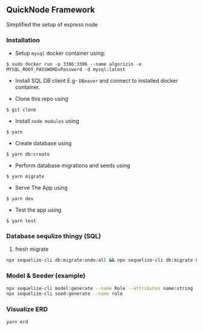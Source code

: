 ## QuickNode Framework

Simplified the setup of express node

### Installation
- Setup `mysql` docker container using:
```
$ sudo docker run -p 3306:3306 --name algorizin -e MYSQL_ROOT_PASSWORD=Password -d mysql:latest
```
- Install SQL DB client E.g- `DBeaver` and connect to installed docker container. 

- Clone this repo using

```
$ git clone
```

- Install `node modules` using

```
$ yarn
```

- Create database using

```
$ yarn db:create
```

- Perform database migrations and seeds using

```
$ yarn migrate
```

- Serve The App using

```
$ yarn dev
```
- Test the app using
```
$ yarn test
```


### Database sequlize thingy (SQL)

1. fresh migrate

```zsh
npx sequelize-cli db:migrate:undo:all && npx sequelize-cli db:migrate && npx sequelize-cli db:seed:all
```

### Model & Seeder (example)

```zsh
npx sequelize-cli model:generate --name Role --attributes name:string
npx sequelize-cli seed:generate --name role
```

### Visualize ERD

```zsh
yarn erd
```
